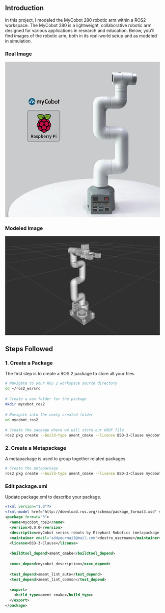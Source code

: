 ## Introduction

In this project, I modeled the MyCobot 280 robotic arm within a ROS2 workspace. The MyCobot 280 is a lightweight, collaborative robotic arm designed for various applications in research and education. Below, you'll find images of the robotic arm, both in its real-world setup and as modeled in simulation.

### Real Image
![Real Image](https://github.com/maduwanthasl/Model-a-Robotic-Arm-Ros2/blob/main/Images/mycobot%20280.png)

### Modeled Image
![Modeled Image](https://github.com/maduwanthasl/Model-a-Robotic-Arm-Ros2/blob/main/Images/Arm.png)


## Steps Followed

### 1. Create a Package

The first step is to create a ROS 2 package to store all your files.

```bash
# Navigate to your ROS 2 workspace source directory
cd ~/ros2_ws/src

# Create a new folder for the package
mkdir mycobot_ros2

# Navigate into the newly created folder
cd mycobot_ros2

# Create the package where we will store our URDF file
ros2 pkg create --build-type ament_cmake --license BSD-3-Clause mycobot_description

```

### 2. Create a Metapackage

A metapackage is used to group together related packages.
```bash
# Create the metapackage
ros2 pkg create --build-type ament_cmake --license BSD-3-Clause mycobot_ros2
```
### Edit package.xml

Update package.xml to describe your package.

```xml
<?xml version="1.0"?>
<?xml-model href="http://download.ros.org/schema/package_format3.xsd" schematypens="http://www.w3.org/2001/XMLSchema"?>
<package format="3">
  <name>mycobot_ros2</name>
  <version>0.0.0</version>
  <description>myCobot series robots by Elephant Robotics (metapackage).</description>
  <maintainer email="addyourmail@mail.com">destro_username</maintainer>
  <license>BSD-3-Clause</license>

  <buildtool_depend>ament_cmake</buildtool_depend>

  <exec_depend>mycobot_description</exec_depend>

  <test_depend>ament_lint_auto</test_depend>
  <test_depend>ament_lint_common</test_depend>

  <export>
    <build_type>ament_cmake</build_type>
  </export>
</package>

